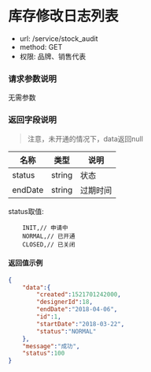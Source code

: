 库存修改日志列表
=======

- url: /service/stock_audit
- method: GET
- 权限: 品牌、销售代表

### 请求参数说明

无需参数


### 返回字段说明

> 注意，未开通的情况下，data返回null


|   名称  |  类型  |   说明   |
|---------|--------|----------|
| status  | string | 状态     |
| endDate | string | 过期时间 |


status取值:

```
    INIT,// 申请中
    NORMAL,// 已开通
    CLOSED,// 已关闭
```

#### 返回值示例

```json
{
    "data":{
        "created":1521701242000,
        "designerId":18,
        "endDate":"2018-04-06",
        "id":1,
        "startDate":"2018-03-22",
        "status":"NORMAL"
    },
    "message":"成功",
    "status":100
}
```